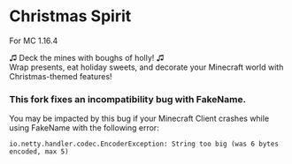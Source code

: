 # Christmas Spirit

For MC 1.16.4  

♫ Deck the mines with boughs of holly! ♫  
Wrap presents, eat holiday sweets, and decorate your Minecraft world with Christmas-themed features!

### This fork fixes an incompatibility bug with FakeName.
You may be impacted by this bug if your Minecraft Client crashes while using FakeName with the following error:

`io.netty.handler.codec.EncoderException: String too big (was 6 bytes encoded, max 5)`
